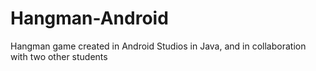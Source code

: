 # Hangman-Android
Hangman game created in Android Studios in Java, and in collaboration with two other students
